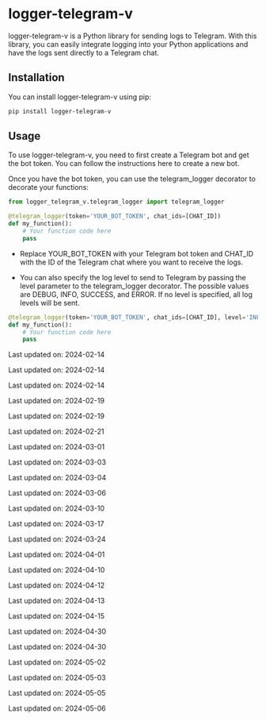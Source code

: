 # logger-telegram-v
logger-telegram-v is a Python library for sending logs to Telegram. With this library, you can easily integrate logging into your Python applications and have the logs sent directly to a Telegram chat.

## Installation
You can install logger-telegram-v using pip:

```css
pip install logger-telegram-v
```
## Usage
To use logger-telegram-v, you need to first create a Telegram bot and get the bot token. You can follow the instructions here to create a new bot.

Once you have the bot token, you can use the telegram_logger decorator to decorate your functions:

```python
from logger_telegram_v.telegram_logger import telegram_logger

@telegram_logger(token='YOUR_BOT_TOKEN', chat_ids=[CHAT_ID])
def my_function():
    # Your function code here
    pass
```
+ Replace YOUR_BOT_TOKEN with your Telegram bot token and CHAT_ID with the ID of the Telegram chat where you want to receive the logs.

+ You can also specify the log level to send to Telegram by passing the level parameter to the telegram_logger decorator. The possible values are DEBUG, INFO, SUCCESS, and ERROR. If no level is specified, all log levels will be sent.

```python
@telegram_logger(token='YOUR_BOT_TOKEN', chat_ids=[CHAT_ID], level='INFO')
def my_function():
    # Your function code here
    pass
```


Last updated on: 2024-02-14

Last updated on: 2024-02-14

Last updated on: 2024-02-14

Last updated on: 2024-02-19

Last updated on: 2024-02-19

Last updated on: 2024-02-21

Last updated on: 2024-03-01

Last updated on: 2024-03-03

Last updated on: 2024-03-04

Last updated on: 2024-03-06

Last updated on: 2024-03-10

Last updated on: 2024-03-17

Last updated on: 2024-03-24

Last updated on: 2024-04-01

Last updated on: 2024-04-10

Last updated on: 2024-04-12

Last updated on: 2024-04-13

Last updated on: 2024-04-15

Last updated on: 2024-04-30

Last updated on: 2024-04-30

Last updated on: 2024-05-02

Last updated on: 2024-05-03

Last updated on: 2024-05-05

Last updated on: 2024-05-06